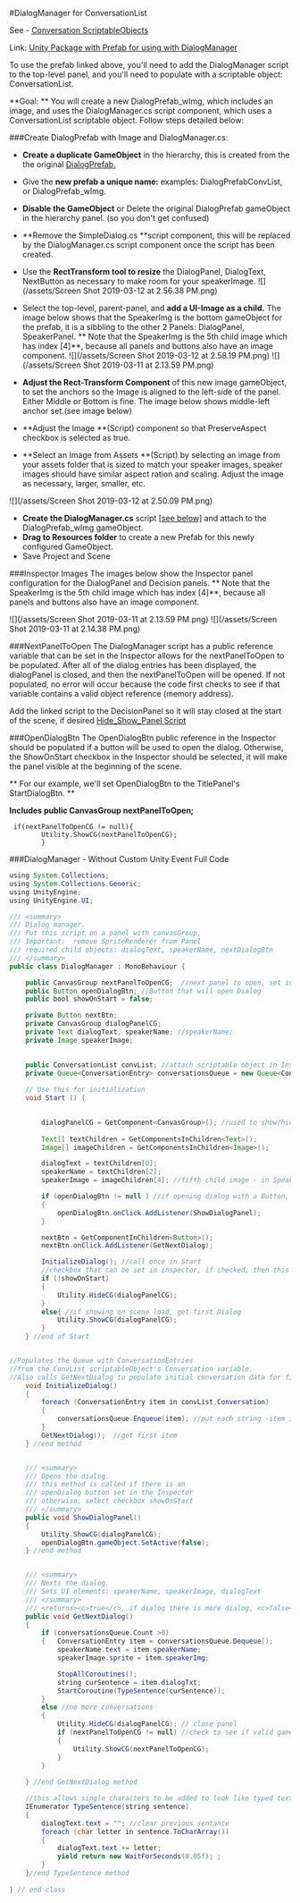 #DialogManager for ConversationList

See - [Conversation ScriptableObjects](/conversation-scriptable-objects.md)

Link:  [Unity Package with Prefab for using with DialogManager](https://utdallas.box.com/s/ss2ky8f3cc6sakodocwfil460mgrpde5)

To use the prefab linked above, you'll need to add the DialogManager script to the top-level panel, and you'll need to populate with a scriptable object: ConversationList.

**Goal: ** You will create a new DialogPrefab_wImg, which includes an image, and uses the DialogManager.cs script component, which uses a ConversationList scriptable object. Follow steps detailed below:

###Create DialogPrefab with Image and DialogManager.cs:
 -  **Create a duplicate GameObject** in the hierarchy, this is created from the the original [DialogPrefab.](/simple-dialog-prefab.md)
 - Give the **new prefab a unique name:** examples: DialogPrefabConvList, or DialogPrefab_wImg.  
 - **Disable the GameObject** or Delete the original DialogPrefab gameObject in the hierarchy panel. (so you don't get confused)
 - **Remove the SimpleDialog.cs **script component, this will be replaced by the DialogManager.cs script component once the script has been created.
 - Use the **RectTransform tool to resize** the DialogPanel, DialogText, NextButton as necessary to make room for your speakerImage.
 ![](/assets/Screen Shot 2019-03-12 at 2.56.38 PM.png)
 - Select the top-level, parent-panel, and **add a UI-Image as a child.**  The image below shows that the SpeakerImg is the bottom gameObject for the prefab, it is a sibbling to the other 2 Panels:  DialogPanel, SpeakerPanel. ** Note that the SpeakerImg is the 5th child image which has index [4]**, because all panels and buttons also have an image component.
![](/assets/Screen Shot 2019-03-12 at 2.58.19 PM.png)
![](/assets/Screen Shot 2019-03-11 at 2.13.59 PM.png)

- **Adjust the Rect-Transform Component** of this new image gameObject, to set the anchors so the Image is aligned to the left-side of the panel.  Either Middle or Bottom is fine.  The image below shows middle-left anchor set.(see image below)
- **Adjust the Image **(Script) component so that PreserveAspect checkbox is selected as true.
- **Select an Image from Assets **(Script) by selecting an image from your assets folder that is sized to match your speaker images, speaker images should have similar aspect ration and scaling.  Adjust the image as necessary, larger, smaller, etc.

![](/assets/Screen Shot 2019-03-12 at 2.50.09 PM.png)

- **Create the DialogManager.cs** script [[see below]](https://kdoore.gitbooks.io/cs-2335/content/conversation-scriptable-objects/dialogmanagerconvlist.html#dialogmanager---without-custom-unity-event-full-code) and attach to the DialogPrefab_wImg gameObject.
- **Drag to Resources folder** to create a new Prefab for this newly configured GameObject.
- Save Project and Scene

###Inspector Images
The images below show the Inspector panel configuration for the DialogPanel and Decision panels. ** Note that the SpeakerImg is the 5th child image which has index [4]**, because all panels and buttons also have an image component.
 
![](/assets/Screen Shot 2019-03-11 at 2.13.59 PM.png)
![](/assets/Screen Shot 2019-03-11 at 2.14.38 PM.png)

###NextPanelToOpen
The DialogManager script has a public reference variable that can be set in the Inspector allows for the nextPanelToOpen to be populated. After all of the dialog entries has been displayed, the dialogPanel is closed, and then the nextPanelToOpen will be opened.  If not  populated, no error will occur because the code first checks to see if that variable contains a valid object reference (memory address). 

Add the linked script to the DecisionPanel so it will stay closed at the start of the scene, if desired [Hide_Show_Panel Script ](/conversation-scriptable-objects/dialogmanagerconvlist/hideshow-panel-script.md)


 ###OpenDialogBtn
 The OpenDialogBtn public reference in the Inspector should be populated if a button will be used to open the dialog.  Otherwise, the ShowOnStart checkbox in the Inspector should be selected, it will make the panel visible at the beginning of the scene. 
 
** For our example, we'll set OpenDialogBtn to the TitlePanel's StartDialogBtn. **

   
**Includes public CanvasGroup nextPanelToOpen;**
```
 if(nextPanelToOpenCG != null){
        Utility.ShowCG(nextPanelToOpenCG);
        }
```

###DialogManager - Without Custom Unity Event Full Code

```java
using System.Collections;
using System.Collections.Generic;
using UnityEngine;
using UnityEngine.UI;

/// <summary>
/// Dialog manager.
/// Put this script on a panel with canvasGroup, 
/// Important:  remove SpriteRenderer from Panel
/// required child objects: dialogText, speakerName, nextDialogBtn
/// </summary>
public class DialogManager : MonoBehaviour {

    public CanvasGroup nextPanelToOpenCG;  //next panel to open, set in Inspector
    public Button openDialogBtn; //Button that will open Dialog
    public bool showOnStart = false;

    private Button nextBtn;
    private CanvasGroup dialogPanelCG;
    private Text dialogText, speakerName; //speakerName;
    private Image speakerImage;
  

    public ConversationList convList; //attach scriptable object in Inspector
    private Queue<ConversationEntry> conversationsQueue = new Queue<ConversationEntry>();
   
    // Use this for initialization
    void Start () {

      
        dialogPanelCG = GetComponent<CanvasGroup>(); //used to show/hide panel
       
        Text[] textChildren = GetComponentsInChildren<Text>();
        Image[] imageChildren = GetComponentsInChildren<Image>();

        dialogText = textChildren[0];
        speakerName = textChildren[2];
        speakerImage = imageChildren[4]; //fifth child image - in SpeakerPanel

        if (openDialogBtn != null ) //if opening dialog with a Button, Populate OpenDialogButton in the Inspector 
        {
            openDialogBtn.onClick.AddListener(ShowDialogPanel);
        }

        nextBtn = GetComponentInChildren<Button>();
        nextBtn.onClick.AddListener(GetNextDialog);

        InitializeDialog(); //call once in Start
        //checkbox that can be set in inspector, if checked, then this is not exected
        if (!showOnStart)
        {
            Utility.HideCG(dialogPanelCG);
        }
        else{ //if showing on scene load, get first Dialog 
            Utility.ShowCG(dialogPanelCG);
        }
    } //end of Start


//Populates the Queue with ConversationEntries 
//from the ConvList scriptableObject's Conversation variable.
//Also calls GetNextDialog to populate initial conversation data for first conversation
    void InitializeDialog()
    {
        foreach (ConversationEntry item in convList.Conversation)
        {
            conversationsQueue.Enqueue(item); //put each string -item in the queue
        }
        GetNextDialog();  //get first item
    } //end method


    /// <summary>
    /// Opens the dialog.
    /// this method is called if there is an 
    /// openDialog button set in the Inspector
    /// otherwise, select checkbox showOnStart 
    /// </summary>
    public void ShowDialogPanel()
    {
        Utility.ShowCG(dialogPanelCG);
        openDialogBtn.gameObject.SetActive(false);
    } //end method


    /// <summary>
    /// Nexts the dialog.
    /// Sets UI elements: speakerName, speakerImage, dialogText
    /// </summary>
    /// <returns><c>true</c>, if dialog there is more dialog, <c>false</c> otherwise.</returns>
    public void GetNextDialog()
    {   
        if (conversationsQueue.Count >0)
        {   ConversationEntry item = conversationsQueue.Dequeue();
            speakerName.text = item.speakerName;
            speakerImage.sprite = item.speakerImg;

            StopAllCoroutines();
            string curSentence = item.dialogTxt;
            StartCoroutine(TypeSentence(curSentence));
        }
        else //no more conversations
        {
            Utility.HideCG(dialogPanelCG); // close panel
            if (nextPanelToOpenCG != null) //check to see if valid gameObject was set in inspector
            {
                Utility.ShowCG(nextPanelToOpenCG);
            } 
        }
    
    } //end GetNextDialog method

    //this allows single characters to be added to look like typed text
    IEnumerator TypeSentence(string sentence)
    {
        dialogText.text = ""; //clear previous sentance
        foreach (char letter in sentence.ToCharArray())
        {
            dialogText.text += letter;
            yield return new WaitForSeconds(0.05f); ;
        }
    }//end TypeSentence method
    
} // end class

```

